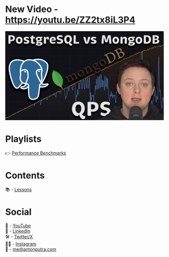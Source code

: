 # New Video - https://youtu.be/ZZ2tx8iL3P4

[<img src="assets/227.png?raw=true">](https://youtu.be/ZZ2tx8iL3P4)

# Playlists

👉 [Performance Benchmarks](https://youtube.com/playlist?list=PLiMWaCMwGJXmcDLvMQeORJ-j_jayKaLVn&si=p-UOaVM_6_SFx52H)

# Contents

📚 - [Lessons](docs/contents.md)

# Social

🎥 - [YouTube](https://www.youtube.com/c/AntonPutra)  
💼 - [LinkedIn](https://www.linkedin.com/in/anton-putra)  
🛠️ - [Twitter/X](https://x.com/antonvputra)  
🙋‍♂️ - [Instagram](https://www.instagram.com/aputrabay)  
📨 - me@antonputra.com

